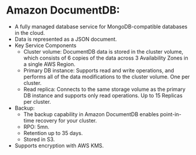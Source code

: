 # Amazon DocumentDB:
- A fully managed database service for MongoDB-compatible databases in the cloud. 
- Data is represented as a JSON document.
- Key Service Components
	- Cluster volume: DocumentDB data is stored in the cluster volume, which consists of 6 copies of the data across 3 Availability Zones in a single AWS Region. 
	- Primary DB instance: Supports read and write operations, and performs all of the data modifications to the cluster volume. One per cluster.
	- Read replica: Connects to the same storage volume as the primary DB instance and supports only read operations. Up to 15 Replicas per cluster.
- Backup:
	- The backup capability in Amazon DocumentDB enables point-in-time recovery for your cluster.
	- RPO: 5mn.
	- Retention up to 35 days.
	- Stored in S3.
- Supports encryption with AWS KMS.
